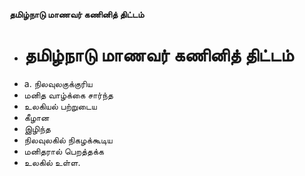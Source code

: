 **தமிழ்நாடு மாணவர் கணினித் திட்டம்**
- # தமிழ்நாடு மாணவர் கணினித் திட்டம்
- a. நிலவுலகுக்குரிய
- மனித வாழ்க்கை சார்ந்த
- உலகியல் பற்றுடைய
- கீழான
- இழிந்த
- நிலவுலகில் நிகழக்கூடிய
- மனிதரால் பெறத்தக்க
- உலகில் உள்ள.

